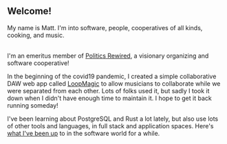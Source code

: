 ## Welcome! 

My name is Matt.  I'm into software, people, cooperatives of all kinds, cooking, and music.  

<br/>
I'm an emeritus member of <a href="https://www.politicsrewired.com/">Politics Rewired</a>, a visionary organizing and software cooperative! 

In the beginning of the covid19 pandemic, I created a simple collaborative DAW web app called <a href=https://github.com/mgoldfield/nodelooper>LoopMagic</a> to allow musicians to collaborate while we were separated from each other.  Lots of folks used it, but sadly I took it down when I didn't have enough time to maintain it.  I hope to get it back running someday!  

I've been learning about PostgreSQL and Rust a lot lately, but also use lots of other tools and languages, in full stack and application spaces.  Here's <a href="https://www.dropbox.com/s/qe7b7juec3525xw/Software%20Engineering%20%2723.pdf?dl=0">what I've been up</a> to in the software world for a while. 
